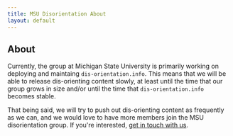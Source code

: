 ```yaml
---
title: MSU Disorientation About
layout: default
---
```


## About

Currently, the group at Michigan State University is primarily working on deploying and maintaing `dis-orientation.info`. This means that we will be able to release dis-orienting content slowly, at least until the time that our group grows in size and/or until the time that `dis-orientation.info` becomes stable.

That being said, we will try to push out dis-orienting content as frequently as we can, and we would love to have more members join the MSU disorientation group. If you're interested, [get in touch with us](http://msu.dis-orientation.info/contact).